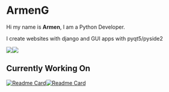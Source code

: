<h1> ArmenG </h1>

Hi my name is <b>Armen</b>, I am a Python Developer.

I create websites with django and GUI apps with pyqt5/pyside2

<img src="https://github-readme-stats.vercel.app/api?username=ArmenG888&&layout=compact&count_private=true&show_icons=true&theme=radical&hide_border=true"/><img src="https://github-readme-stats.vercel.app/api/top-langs/?username=ArmenG888&theme=radical&hide_border=true"/>

<h2>Currently Working On</h2>

[![Readme Card](https://github-readme-stats.vercel.app/api/pin/?username=ArmenG888&repo=PyInsta&theme=radical&hide_border=True)](https://github.com/ArmenG888/PyInsta)[![Readme Card](https://github-readme-stats.vercel.app/api/pin/?username=ArmenG888&repo=CarRetailer&theme=radical&hide_border=True)](https://github.com/ArmenG888/CarRetailer)
